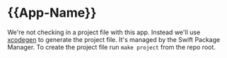 # {{App-Name}}

We're not checking in a project file with this app. Instead we'll use [xcodegen](https://github.com/yonaskolb/XcodeGen) to generate the project file. It's managed by the Swift Package Manager. To create the project file run `make project` from the repo root.
